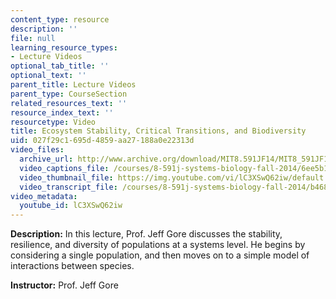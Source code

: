 ```yaml
---
content_type: resource
description: ''
file: null
learning_resource_types:
- Lecture Videos
optional_tab_title: ''
optional_text: ''
parent_title: Lecture Videos
parent_type: CourseSection
related_resources_text: ''
resource_index_text: ''
resourcetype: Video
title: Ecosystem Stability, Critical Transitions, and Biodiversity
uid: 027f29c1-695d-4859-aa27-188a0e22313d
video_files:
  archive_url: http://www.archive.org/download/MIT8.591JF14/MIT8_591JF14_lec22_300k.mp4
  video_captions_file: /courses/8-591j-systems-biology-fall-2014/6ee5b18d5db75298a1337e102dba39b3_lC3XSwQ62iw.vtt
  video_thumbnail_file: https://img.youtube.com/vi/lC3XSwQ62iw/default.jpg
  video_transcript_file: /courses/8-591j-systems-biology-fall-2014/b468d23e85f2539a2a216e4770bc02e5_lC3XSwQ62iw.pdf
video_metadata:
  youtube_id: lC3XSwQ62iw
---
```


**Description:** In this lecture, Prof. Jeff Gore discusses the stability, resilience, and diversity of populations at a systems level. He begins by considering a single population, and then moves on to a simple model of interactions between species.

**Instructor:** Prof. Jeff Gore